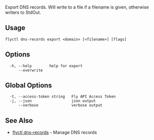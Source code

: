 Export DNS records. Will write to a file if a filename is given, otherwise
writers to StdOut.

## Usage
~~~
flyctl dns-records export <domain> [<filename>] [flags]
~~~

## Options

~~~
  -h, --help        help for export
      --overwrite   
~~~

## Global Options

~~~
  -t, --access-token string   Fly API Access Token
  -j, --json                  json output
      --verbose               verbose output
~~~

## See Also

* [flyctl dns-records](/docs/flyctl/dns-records/)	 - Manage DNS records

